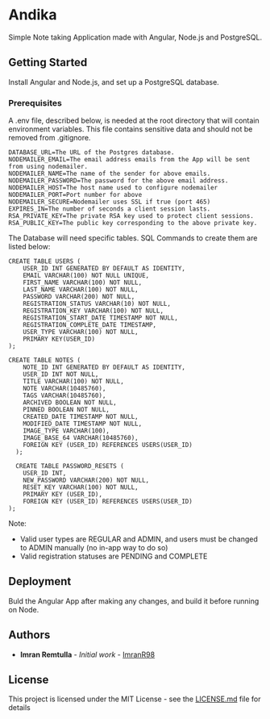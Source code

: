 # Andika

Simple Note taking Application made with Angular, Node.js and PostgreSQL.

## Getting Started

Install Angular and Node.js, and set up a PostgreSQL database.

### Prerequisites

A .env file, described below, is needed at the root directory that will contain environment variables. This file contains sensitive data and should not be removed from .gitignore.

```
DATABASE_URL=The URL of the Postgres database.
NODEMAILER_EMAIL=The email address emails from the App will be sent from using nodemailer.
NODEMAILER_NAME=The name of the sender for above emails.
NODEMAILER_PASSWORD=The password for the above email address.
NODEMAILER_HOST=The host name used to configure nodemailer
NODEMAILER_PORT=Port number for above
NODEMAILER_SECURE=Nodemailer uses SSL if true (port 465)
EXPIRES_IN=The number of seconds a client session lasts.
RSA_PRIVATE_KEY=The private RSA key used to protect client sessions.
RSA_PUBLIC_KEY=The public key corresponding to the above private key.
```

The Database will need specific tables. SQL Commands to create them are listed below:
```
CREATE TABLE USERS (
    USER_ID INT GENERATED BY DEFAULT AS IDENTITY,
    EMAIL VARCHAR(100) NOT NULL UNIQUE,
    FIRST_NAME VARCHAR(100) NOT NULL,
    LAST_NAME VARCHAR(100) NOT NULL,
    PASSWORD VARCHAR(200) NOT NULL,
    REGISTRATION_STATUS VARCHAR(10) NOT NULL,
    REGISTRATION_KEY VARCHAR(100) NOT NULL,
    REGISTRATION_START_DATE TIMESTAMP NOT NULL,
    REGISTRATION_COMPLETE_DATE TIMESTAMP,
    USER_TYPE VARCHAR(100) NOT NULL,
    PRIMARY KEY(USER_ID)
);

CREATE TABLE NOTES (
    NOTE_ID INT GENERATED BY DEFAULT AS IDENTITY,
    USER_ID INT NOT NULL,
    TITLE VARCHAR(100) NOT NULL,
    NOTE VARCHAR(10485760),
    TAGS VARCHAR(10485760),
    ARCHIVED BOOLEAN NOT NULL,
    PINNED BOOLEAN NOT NULL,
    CREATED_DATE TIMESTAMP NOT NULL,
    MODIFIED_DATE TIMESTAMP NOT NULL,
    IMAGE_TYPE VARCHAR(100),
    IMAGE_BASE_64 VARCHAR(10485760),
    FOREIGN KEY (USER_ID) REFERENCES USERS(USER_ID)
  );

  CREATE TABLE PASSWORD_RESETS (
    USER_ID INT,
    NEW_PASSWORD VARCHAR(200) NOT NULL,
    RESET_KEY VARCHAR(100) NOT NULL,
    PRIMARY KEY (USER_ID),
    FOREIGN KEY (USER_ID) REFERENCES USERS(USER_ID)
);
```

Note:
 - Valid user types are REGULAR and ADMIN, and users must be changed to ADMIN manually (no in-app way to do so)
 - Valid registration statuses are PENDING and COMPLETE

## Deployment

Buld the Angular App after making any changes, and build it before running on Node.

## Authors

* **Imran Remtulla** - *Initial work* - [ImranR98](https://github.com/ImranR98)

## License

This project is licensed under the MIT License - see the [LICENSE.md](LICENSE.md) file for details
